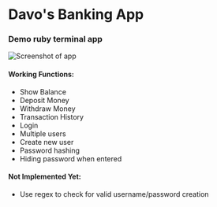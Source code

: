 # Davo's Banking App
### Demo ruby terminal app

![Screenshot of app](http://i66.tinypic.com/sbhjmf.png)

#### Working Functions:
- Show Balance
- Deposit Money
- Withdraw Money
- Transaction History
- Login
- Multiple users
- Create new user
- Password hashing
- Hiding password when entered

#### Not Implemented Yet:
- Use regex to check for valid username/password creation
